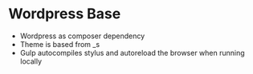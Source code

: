 # Wordpress Base
- Wordpress as composer dependency
- Theme is based from _s
- Gulp autocompiles stylus and autoreload the browser when running locally

